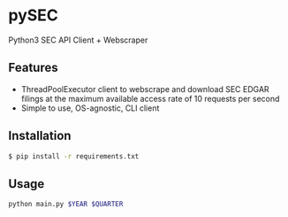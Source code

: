 # pySEC
Python3 SEC API Client + Webscraper

## Features
- ThreadPoolExecutor client to webscrape and download SEC EDGAR filings at the maximum available access rate of 10 requests per second
- Simple to use, OS-agnostic, CLI client

## Installation
```bash
$ pip install -r requirements.txt
```

## Usage
```bash
python main.py $YEAR $QUARTER
```